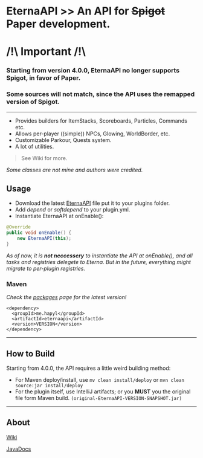 # EternaAPI >> An API for ~~Spigot~~ Paper development.

# /!\ Important /!\

### Starting from version 4.0.0, EternaAPI no longer supports Spigot, in favor of Paper.
### Some sources will not match, since the API uses the remapped version of Spigot.

---

* Provides builders for ItemStacks, Scoreboards, Particles, Commands etc.
* Allows per-player ((simple)) NPCs, Glowing, WorldBorder, etc.
* Customizable Parkour, Quests system.
* A lot of utilities.

> See Wiki for more.

_Some classes are not mine and authors were credited._

## Usage
* Download the latest [EternaAPI](https://github.com/hapyl/EternaAPI/releases) file put it to your plugins folder.
* Add _depend_ or _softdepend_ to your plugin.yml.
* Instantiate EternaAPI at onEnable():
```java
@Override
public void onEnable() {
    new EternaAPI(this);
}
```

*As of now, it is <b>not neccessery</b> to instantiate the API at onEnable(), and all tasks and registries delegete to Eterna. But in the future, everything might migrate to per-plugin registries.*

### Maven
*Check the [packages](https://github.com/hapyl/EternaAPI/packages/) page for the latest version!*

```maven
<dependency>
  <groupId>me.hapyl</groupId>
  <artifactId>eternaapi</artifactId>
  <version>VERSION</version>
</dependency>
```

---
## How to Build

Starting from 4.0.0, the API requires a little weird building method:

- For Maven deploy/install, use `mv clean install/deploy` or `mvn clean source:jar install/deploy`
- For the plugin itself, use IntelliJ artifacts; or you **MUST** you the original file form Maven build. `(original-EternaAPI-VERSION-SNAPSHOT.jar)`

---
## About
[Wiki](https://github.com/hapyl/EternaAPI/wiki)

[JavaDocs](https://hapyl.github.io/javadocs/eternaapi/)
